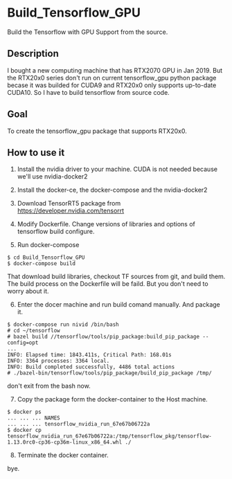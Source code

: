 # Build_Tensorflow_GPU
Build the Tensorflow with GPU Support from the source.

## Description

I bought a new computing machine that has RTX2070 GPU in Jan 2019.
But the RTX20x0 series don't run on current tensorflow_gpu python
package becase it was builded for CUDA9 and RTX20x0 only 
supports up-to-date CUDA10. So I have to build tensorflow 
from source code.

## Goal

To create the tensorflow_gpu package that supports RTX20x0.

## How to use it

1. Install the nvidia driver to your machine. CUDA is not needed because
 we'll use nvidia-docker2

2. Install the docker-ce, the docker-compose and the nvidia-docker2

3. Download TensorRT5 package from https://developer.nvidia.com/tensorrt

4. Modify Dockerfile. Change versions of libraries and options of tensorflow build configure.

5. Run docker-compose

~~~
$ cd Build_Tensorflow_GPU 
$ docker-compose build
~~~

That download build libraries, checkout TF sources from git, and build them.
The build process on the Dockerfile will be faild. But you don't need to 
worry about it.

6. Enter the docer machine and run build comand manually. And package it.

~~~
$ docker-compose run nivid /bin/bash
# cd ~/tensorflow
# bazel build //tensorflow/tools/pip_package:build_pip_package --config=opt
...
INFO: Elapsed time: 1843.411s, Critical Path: 168.01s
INFO: 3364 processes: 3364 local.
INFO: Build completed successfully, 4486 total actions 
# ./bazel-bin/tensorflow/tools/pip_package/build_pip_package /tmp/
~~~

don't exit from the bash now.

7. Copy the package form the docker-container to the Host machine.

~~~
$ docker ps 
... ... ... NAMES
... ... ... tensorflow_nvidia_run_67e67b06722a
$ docker cp tensorflow_nvidia_run_67e67b06722a:/tmp/tensorflow_pkg/tensorflow-1.13.0rc0-cp36-cp36m-linux_x86_64.whl ./   
~~~

8. Terminate the docker container.

bye.
